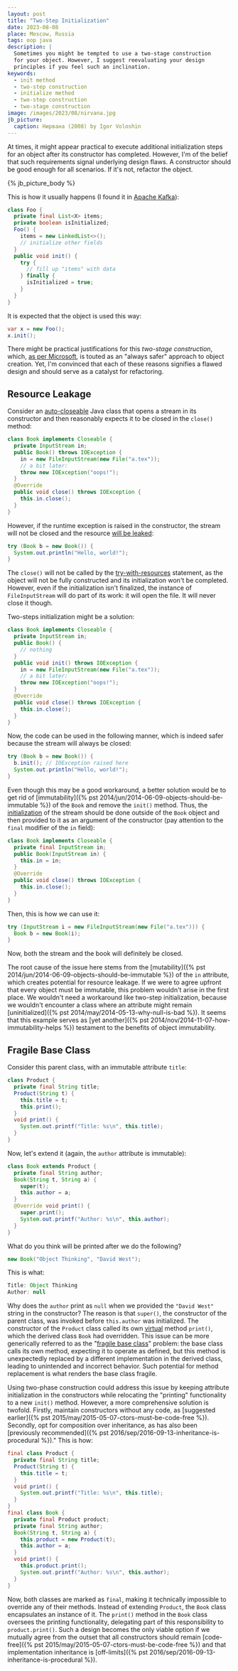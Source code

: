 ```yaml
---
layout: post
title: "Two-Step Initialization"
date: 2023-08-08
place: Moscow, Russia
tags: oop java
description: |
  Sometimes you might be tempted to use a two-stage construction 
  for your object. However, I suggest reevaluating your design 
  principles if you feel such an inclination.
keywords:
  - init method
  - two-step construction
  - initialize method
  - two-step construction
  - two-stage construction
image: /images/2023/08/nirvana.jpg
jb_picture:
  caption: Нирвана (2008) by Igor Voloshin
---
```


At times, it might appear practical to execute additional initialization steps 
for an object after its constructor has completed. However, I'm of the belief that 
such requirements signal underlying design flaws. A constructor should be good enough for 
all scenarios. If it's not, refactor the object.

<!--more-->

{% jb_picture_body %}

This is how it usually happens (I found it in [Apache Kafka](https://github.com/apache/kafka/blob/e0b7499103df9222140cdbf7047494d92913987e/clients/src/main/java/org/apache/kafka/common/security/oauthbearer/internals/secured/RefreshingHttpsJwks.java)):

```java
class Foo {
  private final List<X> items;
  private boolean isInitialized;
  Foo() {
    items = new LinkedList<>();
    // initialize other fields
  }
  public void init() {
    try {
      // fill up "items" with data
    } finally {
      isInitialized = true;
    }
  }
}
```

It is expected that the object is used this way:

```java
var x = new Foo();
x.init();
```

There might be practical justifications for this _two-stage construction_, 
which, [as per Microsoft](https://learn.microsoft.com/en-us/cpp/mfc/one-stage-and-two-stage-construction-of-objects?view=msvc-170), 
is touted as an "always safer" approach to object creation. Yet, I'm convinced 
that each of these reasons signifies a flawed design and should 
serve as a catalyst for refactoring.

## Resource Leakage

Consider an [auto-closeable](https://docs.oracle.com/javase/8/docs/api/java/lang/AutoCloseable.html) Java class
that opens a stream in its constructor and then 
reasonably expects it to be closed in the `close()` method:

```java
class Book implements Closeable {
  private InputStream in;
  public Book() throws IOException {
    in = new FileInputStream(new File("a.tex"));
    // a bit later:
    throw new IOException("oops!");
  }
  @Override
  public void close() throws IOException {
    this.in.close();
  }
}
```

However, if the runtime exception is raised in the constructor, the stream will not be
closed and the resource [will be leaked](https://stackoverflow.com/a/29243066/187141):

```java
try (Book b = new Book()) {
  System.out.println("Hello, world!");
}
```

The `close()` will not be called by the 
[try-with-resources](https://docs.oracle.com/javase/tutorial/essential/exceptions/tryResourceClose.html) statement, 
as the object will not be fully constructed and its initialization won't be completed.
However, even if the initialization isn't finalized, the instance
of `FileInputStream` will do part of its work: it will open the file. 
It will never close it though.

Two-steps initialization might be a solution:

```java
class Book implements Closeable {
  private InputStream in;
  public Book() {
    // nothing
  }
  public void init() throws IOException {
    in = new FileInputStream(new File("a.tex"));
    // a bit later:
    throw new IOException("oops!");
  }
  @Override
  public void close() throws IOException {
    this.in.close();
  }
}
```

Now, the code can be used in the following manner, which is indeed safer 
because the stream will always be closed:

```java
try (Book b = new Book()) {
  b.init(); // IOException raised here
  System.out.println("Hello, world!");
}
```

Even though this may be a good workaround, a better solution would
be to get rid of [immutability]({% pst 2014/jun/2014-06-09-objects-should-be-immutable %}) 
of the `Book` and remove the `init()` method.
Thus, the [initialization](https://en.wikipedia.org/wiki/Initialization_%28programming%29) of the stream should be done
outside of the `Book` object and then provided to it as an argument
of the constructor (pay attention to the `final` modifier of the `in` field):

```java
class Book implements Closeable {
  private final InputStream in;
  public Book(InputStream in) {
    this.in = in;
  }
  @Override
  public void close() throws IOException {
    this.in.close();
  }
}
```

Then, this is how we can use it:

```java
try (InputStream i = new FileInputStream(new File("a.tex"))) {
  Book b = new Book(i);
}
```

Now, both the stream and the book will definitely be closed.

The root cause of the issue here stems from the [mutability]({% pst 2014/jun/2014-06-09-objects-should-be-immutable %}) 
of the `in` attribute, 
which creates potential for resource leakage. If we were to agree upfront that 
every object must be immutable, this problem wouldn't arise in the first place. 
We wouldn't need a workaround like two-step initialization, because we wouldn't 
encounter a class where an attribute might remain 
[uninitialized]({% pst 2014/may/2014-05-13-why-null-is-bad %}). It seems that 
this example serves as [yet another]({% pst 2014/nov/2014-11-07-how-immutability-helps %}) 
testament to the benefits of object immutability.

## Fragile Base Class

Consider this parent class, with an immutable attribute `title`:

```java
class Product {
  private final String title;
  Product(String t) {
    this.title = t;
    this.print();
  }
  void print() {
    System.out.printf("Title: %s\n", this.title);
  }
}
```

Now, let's extend it (again, the `author` attribute is immutable):

```java
class Book extends Product {
  private final String author;
  Book(String t, String a) {
    super(t);
    this.author = a;
  }
  @Override void print() {
    super.print();
    System.out.printf("Author: %s\n", this.author);
  }
}
```

What do you think will be printed after we do the following?

```java
new Book("Object Thinking", "David West");
```

This is what:

```java
Title: Object Thinking
Author: null
```

Why does the `author` print as `null` when we provided the `"David West"` 
string in the constructor? The reason is that `super()`, the constructor 
of the parent class, was invoked before `this.author` was initialized. 
The constructor of the `Product` class called its own 
[virtual](https://en.wikipedia.org/wiki/Virtual_function) method `print()`, 
which the derived class `Book` had overridden. This issue can be more 
generically referred to as the "[fragile base class](https://en.wikipedia.org/wiki/Fragile_base_class)" 
problem: the base class calls its own method, expecting it to operate as defined, 
but this method is unexpectedly replaced by a different implementation in the derived class, 
leading to unintended and incorrect behavior. Such potential for method 
replacement is what renders the base class fragile.

Using two-phase construction could address this issue by keeping 
attribute initialization in the constructors while relocating the 
"printing" functionality to a new `init()` method. However, a more comprehensive 
solution is twofold. Firstly, maintain constructors without any code, as 
[suggested earlier]({% pst 2015/may/2015-05-07-ctors-must-be-code-free %}). 
Secondly, opt for composition over inheritance, as has also been 
[previously recommended]({% pst 2016/sep/2016-09-13-inheritance-is-procedural %})."
This is how:

```java
final class Product {
  private final String title;
  Product(String t) {
    this.title = t;
  }
  void print() {
    System.out.printf("Title: %s\n", this.title);
  }
}
final class Book {
  private final Product product;
  private final String author;
  Book(String t, String a) {
    this.product = new Product(t);
    this.author = a;
  }
  void print() {
    this.product.print();
    System.out.printf("Author: %s\n", this.author);
  }
}
```

Now, both classes are marked as `final`, making it technically impossible 
to override any of their methods. Instead of extending `Product`, the `Book` 
class encapsulates an instance of it. The `print()` method in the `Book` 
class oversees the printing functionality, delegating part of this responsibility to 
`product.print()`. Such a design becomes the only viable option if we mutually 
agree from the outset that all constructors should remain 
[code-free]({% pst 2015/may/2015-05-07-ctors-must-be-code-free %}) and that 
implementation inheritance is [off-limits]({% pst 2016/sep/2016-09-13-inheritance-is-procedural %}).


